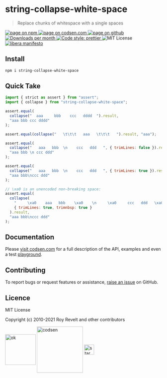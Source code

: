 # string-collapse-white-space

> Replace chunks of whitespace with a single spaces

<div class="package-badges">
  <a href="https://www.npmjs.com/package/string-collapse-white-space" rel="nofollow noreferrer noopener">
    <img src="https://img.shields.io/badge/-npm-blue?style=flat-square" alt="page on npm">
  </a>
  <a href="https://codsen.com/os/string-collapse-white-space" rel="nofollow noreferrer noopener">
    <img src="https://img.shields.io/badge/-codsen-blue?style=flat-square" alt="page on codsen.com">
  </a>
  <a href="https://github.com/codsen/codsen/tree/main/packages/string-collapse-white-space" rel="nofollow noreferrer noopener">
    <img src="https://img.shields.io/badge/-github-blue?style=flat-square" alt="page on github">
  </a>
  <a href="https://npmcharts.com/compare/string-collapse-white-space?interval=30" rel="nofollow noreferrer noopener" target="_blank">
    <img src="https://img.shields.io/npm/dm/string-collapse-white-space.svg?style=flat-square" alt="Downloads per month">
  </a>
  <a href="https://prettier.io" rel="nofollow noreferrer noopener" target="_blank">
    <img src="https://img.shields.io/badge/code_style-prettier-brightgreen.svg?style=flat-square" alt="Code style: prettier">
  </a>
  <img src="https://img.shields.io/badge/licence-MIT-brightgreen.svg?style=flat-square" alt="MIT License">
  <a href="https://liberamanifesto.com" rel="nofollow noreferrer noopener" target="_blank">
    <img src="https://img.shields.io/badge/libera-manifesto-lightgrey.svg?style=flat-square" alt="libera manifesto">
  </a>
</div>

## Install

```bash
npm i string-collapse-white-space
```

## Quick Take

```js
import { strict as assert } from "assert";
import { collapse } from "string-collapse-white-space";

assert.equal(
  collapse("  aaa     bbb    ccc   dddd  ").result,
  "aaa bbb ccc dddd"
);

assert.equal(collapse("   \t\t\t   aaa   \t\t\t   ").result, "aaa");

assert.equal(
  collapse("   aaa   bbb  \n    ccc   ddd   ", { trimLines: false }).result,
  "aaa bbb \n ccc ddd"
);

assert.equal(
  collapse("   aaa   bbb  \n    ccc   ddd   ", { trimLines: true }).result,
  "aaa bbb\nccc ddd"
);

// \xa0 is an unencoded non-breaking space:
assert.equal(
  collapse(
    "     \xa0    aaa   bbb    \xa0    \n     \xa0     ccc   ddd   \xa0   ",
    { trimLines: true, trimnbsp: true }
  ).result,
  "aaa bbb\nccc ddd"
);
```

## Documentation

Please [visit codsen.com](https://codsen.com/os/string-collapse-white-space/) for a full description of the API, examples and even a test <a href="https://codsen.com/os/string-collapse-white-space/play">playground</a>.

## Contributing

To report bugs or request features or assistance, [raise an issue](https://github.com/codsen/codsen/issues/new/choose) on GitHub.

## Licence

MIT License

Copyright (c) 2010-2021 Roy Revelt and other contributors

<img src="https://codsen.com/images/png-codsen-ok.png" width="98" alt="ok" align="center"> <img src="https://codsen.com/images/png-codsen-1.png" width="148" alt="codsen" align="center"> <img src="https://codsen.com/images/png-codsen-star-small.png" width="32" alt="star" align="center">
